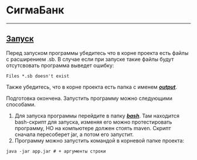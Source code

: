 # СигмаБанк 
***
## <u>Запуск</u>
Перед запуском программы убедитесь что в корне проекта есть файлы с расширением .sb. В случае если при запуске такие файлы будут отсутсвовать программа выведет ошибку:
```
Files *.sb doesn't exist
```
Также убедитесь, что в корне проекта есть папка с именем <u>___output___</u>.

Подготовка окончена. Запустить программу можно следующими способами.
1. Для запуска программы перейдите в папку <u>___bash___</u>. Там находится bash-скрипт для запуска, изменяя его можно протестировать программу, НО на компьютере должен стоять maven. Скрипт сначала пересоберет jar, а потом его запустит.
2. Программу можно запустить командой в корневой папке проекта:
```
java -jar app.jar # + аргументы строки
```